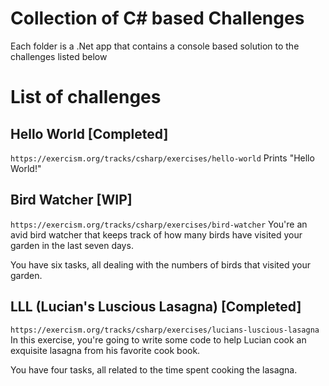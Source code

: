 # Collection of C# based Challenges

Each folder is a .Net app that contains a console based solution to the challenges listed below

# List of challenges

## Hello World [Completed]
`https://exercism.org/tracks/csharp/exercises/hello-world`
Prints "Hello World!"

## Bird Watcher [WIP]
`https://exercism.org/tracks/csharp/exercises/bird-watcher`
You're an avid bird watcher that keeps track of how many birds have visited your garden in the last seven days.

You have six tasks, all dealing with the numbers of birds that visited your garden.

## LLL (Lucian's Luscious Lasagna) [Completed]
`https://exercism.org/tracks/csharp/exercises/lucians-luscious-lasagna`
In this exercise, you're going to write some code to help Lucian cook an exquisite lasagna from his favorite cook book.

You have four tasks, all related to the time spent cooking the lasagna.